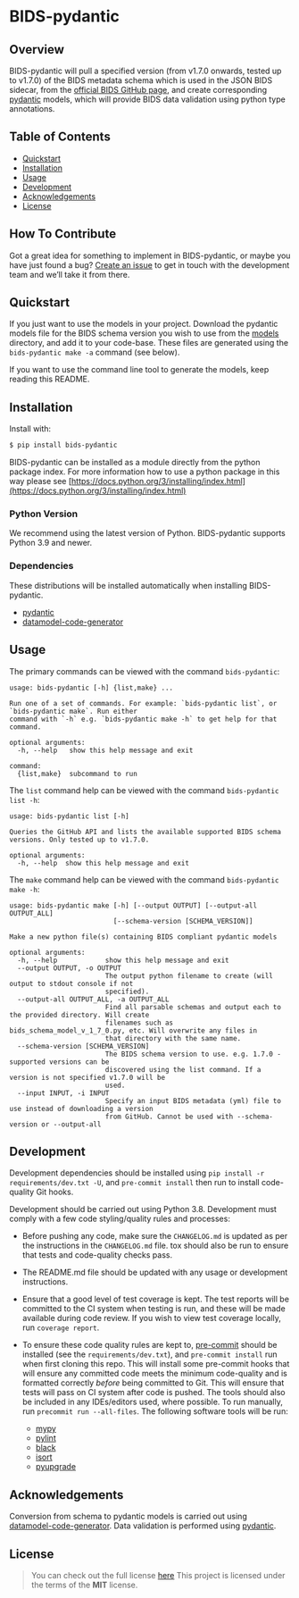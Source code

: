 # BIDS-pydantic

## Overview

BIDS-pydantic will pull a specified version (from v1.7.0 onwards, tested up to v1.7.0) of the BIDS metadata schema
which is used in the JSON BIDS sidecar, from the [official BIDS GitHub page](https://github.com/bids-standard/bids-specification/),
and create corresponding [pydantic](https://pydantic-docs.helpmanual.io/) models, which will provide BIDS data validation using
python type annotations.

## Table of Contents

- [Quickstart](#quickstart)
- [Installation](#installation)
- [Usage](#usage)
- [Development](#development)
- [Acknowledgements](#acknowledgements)
- [License](#license)

## How To Contribute

Got a great idea for something to implement in BIDS-pydantic, or maybe you have just found a bug?
[Create an issue](https://github.com/gold-standard-phantoms/bids-pydantic/issues) to get in touch with the development team and we’ll take it from there.

## Quickstart

If you just want to use the models in your project. Download the pydantic models file for the BIDS schema version you wish to use
from the [models](models) directory, and add it to your code-base. These files are generated using the `bids-pydantic make -a` command (see below).

If you want to use the command line tool to generate the models, keep reading this README.

## Installation

Install with:

```sh
$ pip install bids-pydantic
```

BIDS-pydantic can be installed as a module directly from the python package index.
For more information how to use a python package in this
way please see [https://docs.python.org/3/installing/index.html](https://docs.python.org/3/installing/index.html)

### Python Version

We recommend using the latest version of Python. BIDS-pydantic supports Python 3.9 and newer.

### Dependencies

These distributions will be installed automatically when installing BIDS-pydantic.

- [pydantic](https://pydantic-docs.helpmanual.io/)
- [datamodel-code-generator](https://github.com/koxudaxi/datamodel-code-generator)

## Usage

The primary commands can be viewed with the command `bids-pydantic`:

```
usage: bids-pydantic [-h] {list,make} ...

Run one of a set of commands. For example: `bids-pydantic list`, or `bids-pydantic make`. Run either
command with `-h` e.g. `bids-pydantic make -h` to get help for that command.

optional arguments:
  -h, --help   show this help message and exit

command:
  {list,make}  subcommand to run
```

The `list` command help can be viewed with the command `bids-pydantic list -h`:

```
usage: bids-pydantic list [-h]

Queries the GitHub API and lists the available supported BIDS schema versions. Only tested up to v1.7.0.

optional arguments:
  -h, --help  show this help message and exit
```

The `make` command help can be viewed with the command `bids-pydantic make -h`:

```
usage: bids-pydantic make [-h] [--output OUTPUT] [--output-all OUTPUT_ALL]
                          [--schema-version [SCHEMA_VERSION]]

Make a new python file(s) containing BIDS compliant pydantic models

optional arguments:
  -h, --help            show this help message and exit
  --output OUTPUT, -o OUTPUT
                        The output python filename to create (will output to stdout console if not
                        specified).
  --output-all OUTPUT_ALL, -a OUTPUT_ALL
                        Find all parsable schemas and output each to the provided directory. Will create
                        filenames such as bids_schema_model_v_1_7_0.py, etc. Will overwrite any files in
                        that directory with the same name.
  --schema-version [SCHEMA_VERSION]
                        The BIDS schema version to use. e.g. 1.7.0 - supported versions can be
                        discovered using the list command. If a version is not specified v1.7.0 will be
                        used.
  --input INPUT, -i INPUT
                        Specify an input BIDS metadata (yml) file to use instead of downloading a version
                        from GitHub. Cannot be used with --schema-version or --output-all
```

## Development

Development dependencies should be installed using `pip install -r requirements/dev.txt -U`, and `pre-commit install` then run to install code-quality Git hooks.

Development should be carried out using Python 3.8. Development must comply with a few code styling/quality rules and processes:

- Before pushing any code, make sure the `CHANGELOG.md` is updated as per the instructions in the `CHANGELOG.md` file. tox should also be run to ensure that tests and code-quality checks pass.
- The README.md file should be updated with any usage or development instructions.
- Ensure that a good level of test coverage is kept. The test reports will be committed to the CI system when testing is run, and these will be made available during code review. If you wish to view test coverage locally, run `coverage report`.
- To ensure these code quality rules are kept to, [pre-commit](https://pre-commit.com/) should be installed (see the `requirements/dev.txt`), and `pre-commit install` run when first cloning this repo. This will install some pre-commit hooks that will ensure any committed code meets the minimum code-quality and is formatted correctly _before_ being committed to Git. This will ensure that tests will pass on CI system after code is pushed. The tools should also be included in any IDEs/editors used, where possible. To run manually, run `precommit run --all-files`. The following software tools will be run:

  - [mypy](https://github.com/python/mypy)
  - [pylint](https://pylint.org/)
  - [black](https://black.readthedocs.io/en/stable/)
  - [isort](https://isort.readthedocs.io/en/latest/)
  - [pyupgrade](https://github.com/asottile/pyupgrade)

## Acknowledgements

Conversion from schema to pydantic models is carried out using [datamodel-code-generator](https://github.com/koxudaxi/datamodel-code-generator).
Data validation is performed using [pydantic](https://pydantic-docs.helpmanual.io/).

## License

> You can check out the full license [here](LICENSE)
> This project is licensed under the terms of the **MIT** license.
